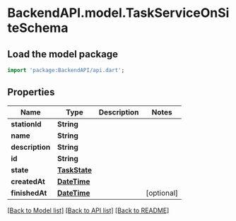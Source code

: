 # BackendAPI.model.TaskServiceOnSiteSchema

## Load the model package

```dart
import 'package:BackendAPI/api.dart';
```

## Properties

 Name            | Type                          | Description | Notes      
-----------------|-------------------------------|-------------|------------
 **stationId**   | **String**                    |             |
 **name**        | **String**                    |             |
 **description** | **String**                    |             |
 **id**          | **String**                    |             |
 **state**       | [**TaskState**](TaskState.md) |             |
 **createdAt**   | [**DateTime**](DateTime.md)   |             |
 **finishedAt**  | [**DateTime**](DateTime.md)   |             | [optional] 

[[Back to Model list]](../README.md#documentation-for-models) [[Back to API list]](../README.md#documentation-for-api-endpoints) [[Back to README]](../README.md)


